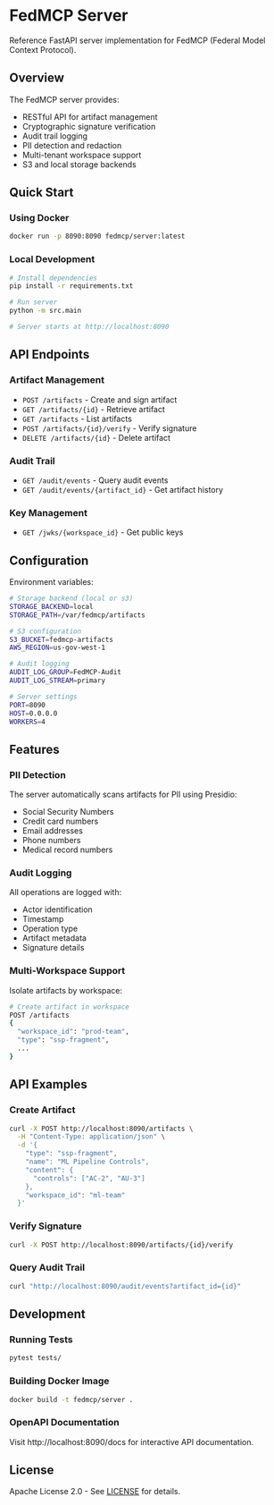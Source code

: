 # FedMCP Server

Reference FastAPI server implementation for FedMCP (Federal Model Context Protocol).

## Overview

The FedMCP server provides:
- RESTful API for artifact management
- Cryptographic signature verification
- Audit trail logging
- PII detection and redaction
- Multi-tenant workspace support
- S3 and local storage backends

## Quick Start

### Using Docker

```bash
docker run -p 8090:8090 fedmcp/server:latest
```

### Local Development

```bash
# Install dependencies
pip install -r requirements.txt

# Run server
python -m src.main

# Server starts at http://localhost:8090
```

## API Endpoints

### Artifact Management

- `POST /artifacts` - Create and sign artifact
- `GET /artifacts/{id}` - Retrieve artifact
- `GET /artifacts` - List artifacts
- `POST /artifacts/{id}/verify` - Verify signature
- `DELETE /artifacts/{id}` - Delete artifact

### Audit Trail

- `GET /audit/events` - Query audit events
- `GET /audit/events/{artifact_id}` - Get artifact history

### Key Management

- `GET /jwks/{workspace_id}` - Get public keys

## Configuration

Environment variables:

```bash
# Storage backend (local or s3)
STORAGE_BACKEND=local
STORAGE_PATH=/var/fedmcp/artifacts

# S3 configuration
S3_BUCKET=fedmcp-artifacts
AWS_REGION=us-gov-west-1

# Audit logging
AUDIT_LOG_GROUP=FedMCP-Audit
AUDIT_LOG_STREAM=primary

# Server settings
PORT=8090
HOST=0.0.0.0
WORKERS=4
```

## Features

### PII Detection

The server automatically scans artifacts for PII using Presidio:
- Social Security Numbers
- Credit card numbers
- Email addresses
- Phone numbers
- Medical record numbers

### Audit Logging

All operations are logged with:
- Actor identification
- Timestamp
- Operation type
- Artifact metadata
- Signature details

### Multi-Workspace Support

Isolate artifacts by workspace:
```bash
# Create artifact in workspace
POST /artifacts
{
  "workspace_id": "prod-team",
  "type": "ssp-fragment",
  ...
}
```

## API Examples

### Create Artifact

```bash
curl -X POST http://localhost:8090/artifacts \
  -H "Content-Type: application/json" \
  -d '{
    "type": "ssp-fragment",
    "name": "ML Pipeline Controls",
    "content": {
      "controls": ["AC-2", "AU-3"]
    },
    "workspace_id": "ml-team"
  }'
```

### Verify Signature

```bash
curl -X POST http://localhost:8090/artifacts/{id}/verify
```

### Query Audit Trail

```bash
curl "http://localhost:8090/audit/events?artifact_id={id}"
```

## Development

### Running Tests

```bash
pytest tests/
```

### Building Docker Image

```bash
docker build -t fedmcp/server .
```

### OpenAPI Documentation

Visit http://localhost:8090/docs for interactive API documentation.

## License

Apache License 2.0 - See [LICENSE](LICENSE) for details.
